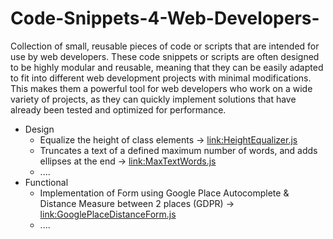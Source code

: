# Code-Snippets-4-Web-Developers-

Collection of small, reusable pieces of code or scripts that are intended for use by web developers.
These code snippets or scripts are often designed to be highly modular and reusable, meaning that they can be easily adapted to fit into different web development projects with minimal modifications. This makes them a powerful tool for web developers who work on a wide variety of projects, as they can quickly implement solutions that have already been tested and optimized for performance.


- Design
  - Equalize the height of class elements -> [link:HeightEqualizer.js]
  - Truncates a text of a defined maximum number of words, and adds ellipses at the end -> [link:MaxTextWords.js]
  - ....
- Functional
  - Implementation of Form using Google Place Autocomplete & Distance Measure between 2 places (GDPR) -> [link:GooglePlaceDistanceForm.js]
  - ....


[link:HeightEqualizer.js]:/Design/HeightEqualizer.js
[link:MaxTextWords.js]:/Design/MaxTextWords.js
[link:GooglePlaceDistanceForm.js]:/Functional/GooglePlaceDistanceForm.js